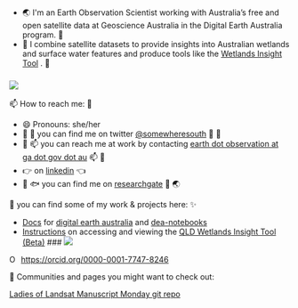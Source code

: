 - :earth_asia: I'm an Earth Observation Scientist working with Australia’s free and open satellite data at Geoscience Australia in the Digital Earth Australia program. :crocodile:
- :stars: I combine satellite datasets to provide insights into Australian wetlands and surface water features and produce tools like the [Wetlands Insight Tool](https://cmi.ga.gov.au/data-products/dea/608/dea-wetlands-insight-tool-qld#basics) . :hammer:
### ![](https://media.giphy.com/media/pE1bLAeThG7VJWMzs1/giphy.gif)

📫 How to reach me: :wave:
- 😄 Pronouns: she/her
- :herb: :ocean: you can find me on twitter [@somewheresouth](https://twitter.com/somewheresouth) :frog: :herb:
- :email: :mailbox: you can reach me at work by contacting [earth dot observation at ga dot gov dot au](https://www.ga.gov.au/scientific-topics/earth-obs/contact-earth-observation-client-services) :mailbox: :wave:
- :point_right: on [linkedin](https://www.linkedin.com/in/bex-dunn/) :point_left:
- :leaves: :fish: you can find me on [researchgate](https://www.researchgate.net/profile/Bex_Dunn) :palm_tree: :earth_asia:

:star2:  you can find some of my work & projects here: :sparkles:
- [Docs](https://docs.dea.ga.gov.au/) for [digital earth australia](http://www.ga.gov.au/dea) and [dea-notebooks](https://github.com/GeoscienceAustralia/dea-notebooks) 
- [Instructions](https://wetlandinfo.des.qld.gov.au/wetlands/facts-maps/wetland-background/insight.html) on accessing and viewing the [QLD Wetlands Insight Tool (Beta)](https://wetlandinfo.des.qld.gov.au/wetlands/facts-maps/wetland/observations/?afid=W5Y2017A284514) ### ![](https://media.giphy.com/media/u49ClRzCnd5LnBBx5l/giphy.gif) 
<div itemscope itemtype="https://schema.org/Person"><a itemprop="sameAs" content="https://orcid.org/0000-0001-7747-8246" href="https://orcid.org/0000-0001-7747-8246" target="orcid.widget" rel="me noopener noreferrer" style="vertical-align:top;"><img src="https://orcid.org/sites/default/files/images/orcid_16x16.png" style="width:1em;margin-right:.5em;" alt="ORCID iD icon">https://orcid.org/0000-0001-7747-8246</a></div>



:star2: Communities and pages you might want to check out:

[Ladies of Landsat Manuscript Monday git repo](https://github.com/ladiesoflandsat/LOLManuscriptMonday) 
